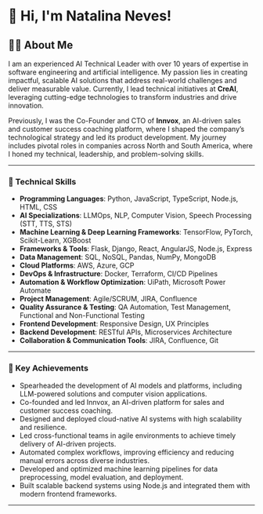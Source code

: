# 👋 Hi, I'm Natalina Neves!

## 👩‍💻 About Me
I am an experienced AI Technical Leader with over 10 years of expertise in software engineering and artificial intelligence. My passion lies in creating impactful, scalable AI solutions that address real-world challenges and deliver measurable value. Currently, I lead technical initiatives at **CreAI**, leveraging cutting-edge technologies to transform industries and drive innovation.

Previously, I was the Co-Founder and CTO of **Innvox**, an AI-driven sales and customer success coaching platform, where I shaped the company’s technological strategy and led its product development. My journey includes pivotal roles in companies across North and South America, where I honed my technical, leadership, and problem-solving skills.

---

### 🔧 Technical Skills
- **Programming Languages**: Python, JavaScript, TypeScript, Node.js, HTML, CSS
- **AI Specializations**: LLMOps, NLP, Computer Vision, Speech Processing (STT, TTS, STS)
- **Machine Learning & Deep Learning Frameworks**: TensorFlow, PyTorch, Scikit-Learn, XGBoost
- **Frameworks & Tools**: Flask, Django, React, AngularJS, Node.js, Express
- **Data Management**: SQL, NoSQL, Pandas, NumPy, MongoDB
- **Cloud Platforms**: AWS, Azure, GCP
- **DevOps & Infrastructure**: Docker, Terraform, CI/CD Pipelines
- **Automation & Workflow Optimization**: UiPath, Microsoft Power Automate
- **Project Management**: Agile/SCRUM, JIRA, Confluence
- **Quality Assurance & Testing**: QA Automation, Test Management, Functional and Non-Functional Testing
- **Frontend Development**: Responsive Design, UX Principles
- **Backend Development**: RESTful APIs, Microservices Architecture
- **Collaboration & Communication Tools**: JIRA, Confluence, Git

---

### 🌟 Key Achievements
- Spearheaded the development of AI models and platforms, including LLM-powered solutions and computer vision applications.
- Co-founded and led Innvox, an AI-driven platform for sales and customer success coaching.
- Designed and deployed cloud-native AI systems with high scalability and resilience.
- Led cross-functional teams in agile environments to achieve timely delivery of AI-driven projects.
- Automated complex workflows, improving efficiency and reducing manual errors across diverse industries.
- Developed and optimized machine learning pipelines for data preprocessing, model evaluation, and deployment.
- Built scalable backend systems using Node.js and integrated them with modern frontend frameworks.

---
